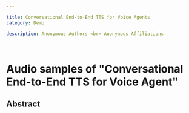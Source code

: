 ```yaml
---

title: Conversational End-to-End TTS for Voice Agents
category: Demo

description: Anonymous Authors <br> Anonymous Affiliations

---
```



# Audio samples of "Conversational End-to-End TTS for Voice Agent"

<!-- ## Authors

Haohan Guo*
Shaofei Zhang*
Frank K. Soong
Lei He
Lei Xie

<font size=2>\**Equal contribution.*</font> -->

## Abstract

